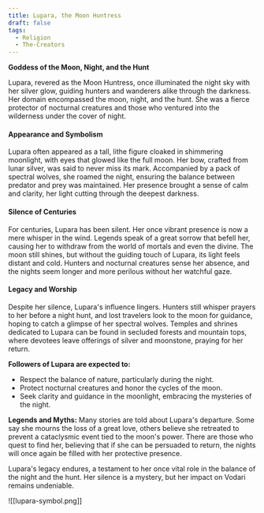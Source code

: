 ```yaml
---
title: Lupara, the Moon Huntress
draft: false
tags:
  - Religion
  - The-Creators
---
```

**Goddess of the Moon, Night, and the Hunt**

Lupara, revered as the Moon Huntress, once illuminated the night sky with her silver glow, guiding hunters and wanderers alike through the darkness. Her domain encompassed the moon, night, and the hunt. She was a fierce protector of nocturnal creatures and those who ventured into the wilderness under the cover of night.

#### Appearance and Symbolism

Lupara often appeared as a tall, lithe figure cloaked in shimmering moonlight, with eyes that glowed like the full moon. Her bow, crafted from lunar silver, was said to never miss its mark. Accompanied by a pack of spectral wolves, she roamed the night, ensuring the balance between predator and prey was maintained. Her presence brought a sense of calm and clarity, her light cutting through the deepest darkness.

#### Silence of Centuries

For centuries, Lupara has been silent. Her once vibrant presence is now a mere whisper in the wind. Legends speak of a great sorrow that befell her, causing her to withdraw from the world of mortals and even the divine. The moon still shines, but without the guiding touch of Lupara, its light feels distant and cold. Hunters and nocturnal creatures sense her absence, and the nights seem longer and more perilous without her watchful gaze.

#### Legacy and Worship

Despite her silence, Lupara's influence lingers. Hunters still whisper prayers to her before a night hunt, and lost travelers look to the moon for guidance, hoping to catch a glimpse of her spectral wolves. Temples and shrines dedicated to Lupara can be found in secluded forests and mountain tops, where devotees leave offerings of silver and moonstone, praying for her return.

**Followers of Lupara are expected to:**

- Respect the balance of nature, particularly during the night.
- Protect nocturnal creatures and honor the cycles of the moon.
- Seek clarity and guidance in the moonlight, embracing the mysteries of the night.

**Legends and Myths:** Many stories are told about Lupara's departure. Some say she mourns the loss of a great love, others believe she retreated to prevent a cataclysmic event tied to the moon's power. There are those who quest to find her, believing that if she can be persuaded to return, the nights will once again be filled with her protective presence.

Lupara's legacy endures, a testament to her once vital role in the balance of the night and the hunt. Her silence is a mystery, but her impact on Vodari remains undeniable.


![[lupara-symbol.png]]